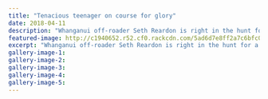 ```yaml
---
title: "Tenacious teenager on course for glory"
date: 2018-04-11
description: "Whanganui off-roader Seth Reardon is right in the hunt for a podium finish in the national champs..."
featured-image: http://c1940652.r52.cf0.rackcdn.com/5ad6d7e8ff2a7c6bfc00162c/seth-reardon-chron-11-April.jpg
excerpt: "Whanganui off-roader Seth Reardon is right in the hunt for a podium finish in the national champs."
gallery-image-1: 
gallery-image-2: 
gallery-image-3: 
gallery-image-4: 
gallery-image-5: 
---
```

